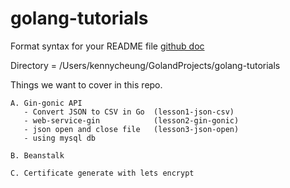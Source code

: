 # golang-tutorials

Format syntax for your README file [github doc](https://docs.github.com/en/get-started/writing-on-github/getting-started-with-writing-and-formatting-on-github/basic-writing-and-formatting-syntax)

Directory = /Users/kennycheung/GolandProjects/golang-tutorials

Things we want to cover in this repo.

```
A. Gin-gonic API 
   - Convert JSON to CSV in Go  (lesson1-json-csv)
   - web-service-gin            (lesson2-gin-gonic)
   - json open and close file   (lesson3-json-open)
   - using mysql db 

B. Beanstalk

C. Certificate generate with lets encrypt 
```